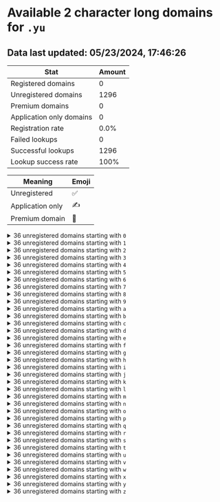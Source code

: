 # Available 2 character long domains for `.yu`

## Data last updated: 05/23/2024, 17:46:26

|Stat|Amount|
|--|--|
|Registered domains|0|
|Unregistered domains|1296|
|Premium domains|0|
|Application only domains|0|
|Registration rate|0.0%|
|Failed lookups|0|
|Successful lookups|1296|
|Lookup success rate|100%|


|Meaning|Emoji|
|--|--|
|Unregistered|:white_check_mark:|
|Application only|:writing_hand:|
|Premium domain|:gem:|

<details>
<summary>36 unregistered domains starting with <bold><code>0</code></bold></summary>

|Type|Domain|
|--|--|
|:white_check_mark:|`00.yu`|
|:white_check_mark:|`01.yu`|
|:white_check_mark:|`02.yu`|
|:white_check_mark:|`03.yu`|
|:white_check_mark:|`04.yu`|
|:white_check_mark:|`05.yu`|
|:white_check_mark:|`06.yu`|
|:white_check_mark:|`07.yu`|
|:white_check_mark:|`08.yu`|
|:white_check_mark:|`09.yu`|
|:white_check_mark:|`0a.yu`|
|:white_check_mark:|`0b.yu`|
|:white_check_mark:|`0c.yu`|
|:white_check_mark:|`0d.yu`|
|:white_check_mark:|`0e.yu`|
|:white_check_mark:|`0f.yu`|
|:white_check_mark:|`0g.yu`|
|:white_check_mark:|`0h.yu`|
|:white_check_mark:|`0i.yu`|
|:white_check_mark:|`0j.yu`|
|:white_check_mark:|`0k.yu`|
|:white_check_mark:|`0l.yu`|
|:white_check_mark:|`0m.yu`|
|:white_check_mark:|`0n.yu`|
|:white_check_mark:|`0o.yu`|
|:white_check_mark:|`0p.yu`|
|:white_check_mark:|`0q.yu`|
|:white_check_mark:|`0r.yu`|
|:white_check_mark:|`0s.yu`|
|:white_check_mark:|`0t.yu`|
|:white_check_mark:|`0u.yu`|
|:white_check_mark:|`0v.yu`|
|:white_check_mark:|`0w.yu`|
|:white_check_mark:|`0x.yu`|
|:white_check_mark:|`0y.yu`|
|:white_check_mark:|`0z.yu`|
</details>
<details>
<summary>36 unregistered domains starting with <bold><code>1</code></bold></summary>

|Type|Domain|
|--|--|
|:white_check_mark:|`10.yu`|
|:white_check_mark:|`11.yu`|
|:white_check_mark:|`12.yu`|
|:white_check_mark:|`13.yu`|
|:white_check_mark:|`14.yu`|
|:white_check_mark:|`15.yu`|
|:white_check_mark:|`16.yu`|
|:white_check_mark:|`17.yu`|
|:white_check_mark:|`18.yu`|
|:white_check_mark:|`19.yu`|
|:white_check_mark:|`1a.yu`|
|:white_check_mark:|`1b.yu`|
|:white_check_mark:|`1c.yu`|
|:white_check_mark:|`1d.yu`|
|:white_check_mark:|`1e.yu`|
|:white_check_mark:|`1f.yu`|
|:white_check_mark:|`1g.yu`|
|:white_check_mark:|`1h.yu`|
|:white_check_mark:|`1i.yu`|
|:white_check_mark:|`1j.yu`|
|:white_check_mark:|`1k.yu`|
|:white_check_mark:|`1l.yu`|
|:white_check_mark:|`1m.yu`|
|:white_check_mark:|`1n.yu`|
|:white_check_mark:|`1o.yu`|
|:white_check_mark:|`1p.yu`|
|:white_check_mark:|`1q.yu`|
|:white_check_mark:|`1r.yu`|
|:white_check_mark:|`1s.yu`|
|:white_check_mark:|`1t.yu`|
|:white_check_mark:|`1u.yu`|
|:white_check_mark:|`1v.yu`|
|:white_check_mark:|`1w.yu`|
|:white_check_mark:|`1x.yu`|
|:white_check_mark:|`1y.yu`|
|:white_check_mark:|`1z.yu`|
</details>
<details>
<summary>36 unregistered domains starting with <bold><code>2</code></bold></summary>

|Type|Domain|
|--|--|
|:white_check_mark:|`20.yu`|
|:white_check_mark:|`21.yu`|
|:white_check_mark:|`22.yu`|
|:white_check_mark:|`23.yu`|
|:white_check_mark:|`24.yu`|
|:white_check_mark:|`25.yu`|
|:white_check_mark:|`26.yu`|
|:white_check_mark:|`27.yu`|
|:white_check_mark:|`28.yu`|
|:white_check_mark:|`29.yu`|
|:white_check_mark:|`2a.yu`|
|:white_check_mark:|`2b.yu`|
|:white_check_mark:|`2c.yu`|
|:white_check_mark:|`2d.yu`|
|:white_check_mark:|`2e.yu`|
|:white_check_mark:|`2f.yu`|
|:white_check_mark:|`2g.yu`|
|:white_check_mark:|`2h.yu`|
|:white_check_mark:|`2i.yu`|
|:white_check_mark:|`2j.yu`|
|:white_check_mark:|`2k.yu`|
|:white_check_mark:|`2l.yu`|
|:white_check_mark:|`2m.yu`|
|:white_check_mark:|`2n.yu`|
|:white_check_mark:|`2o.yu`|
|:white_check_mark:|`2p.yu`|
|:white_check_mark:|`2q.yu`|
|:white_check_mark:|`2r.yu`|
|:white_check_mark:|`2s.yu`|
|:white_check_mark:|`2t.yu`|
|:white_check_mark:|`2u.yu`|
|:white_check_mark:|`2v.yu`|
|:white_check_mark:|`2w.yu`|
|:white_check_mark:|`2x.yu`|
|:white_check_mark:|`2y.yu`|
|:white_check_mark:|`2z.yu`|
</details>
<details>
<summary>36 unregistered domains starting with <bold><code>3</code></bold></summary>

|Type|Domain|
|--|--|
|:white_check_mark:|`30.yu`|
|:white_check_mark:|`31.yu`|
|:white_check_mark:|`32.yu`|
|:white_check_mark:|`33.yu`|
|:white_check_mark:|`34.yu`|
|:white_check_mark:|`35.yu`|
|:white_check_mark:|`36.yu`|
|:white_check_mark:|`37.yu`|
|:white_check_mark:|`38.yu`|
|:white_check_mark:|`39.yu`|
|:white_check_mark:|`3a.yu`|
|:white_check_mark:|`3b.yu`|
|:white_check_mark:|`3c.yu`|
|:white_check_mark:|`3d.yu`|
|:white_check_mark:|`3e.yu`|
|:white_check_mark:|`3f.yu`|
|:white_check_mark:|`3g.yu`|
|:white_check_mark:|`3h.yu`|
|:white_check_mark:|`3i.yu`|
|:white_check_mark:|`3j.yu`|
|:white_check_mark:|`3k.yu`|
|:white_check_mark:|`3l.yu`|
|:white_check_mark:|`3m.yu`|
|:white_check_mark:|`3n.yu`|
|:white_check_mark:|`3o.yu`|
|:white_check_mark:|`3p.yu`|
|:white_check_mark:|`3q.yu`|
|:white_check_mark:|`3r.yu`|
|:white_check_mark:|`3s.yu`|
|:white_check_mark:|`3t.yu`|
|:white_check_mark:|`3u.yu`|
|:white_check_mark:|`3v.yu`|
|:white_check_mark:|`3w.yu`|
|:white_check_mark:|`3x.yu`|
|:white_check_mark:|`3y.yu`|
|:white_check_mark:|`3z.yu`|
</details>
<details>
<summary>36 unregistered domains starting with <bold><code>4</code></bold></summary>

|Type|Domain|
|--|--|
|:white_check_mark:|`40.yu`|
|:white_check_mark:|`41.yu`|
|:white_check_mark:|`42.yu`|
|:white_check_mark:|`43.yu`|
|:white_check_mark:|`44.yu`|
|:white_check_mark:|`45.yu`|
|:white_check_mark:|`46.yu`|
|:white_check_mark:|`47.yu`|
|:white_check_mark:|`48.yu`|
|:white_check_mark:|`49.yu`|
|:white_check_mark:|`4a.yu`|
|:white_check_mark:|`4b.yu`|
|:white_check_mark:|`4c.yu`|
|:white_check_mark:|`4d.yu`|
|:white_check_mark:|`4e.yu`|
|:white_check_mark:|`4f.yu`|
|:white_check_mark:|`4g.yu`|
|:white_check_mark:|`4h.yu`|
|:white_check_mark:|`4i.yu`|
|:white_check_mark:|`4j.yu`|
|:white_check_mark:|`4k.yu`|
|:white_check_mark:|`4l.yu`|
|:white_check_mark:|`4m.yu`|
|:white_check_mark:|`4n.yu`|
|:white_check_mark:|`4o.yu`|
|:white_check_mark:|`4p.yu`|
|:white_check_mark:|`4q.yu`|
|:white_check_mark:|`4r.yu`|
|:white_check_mark:|`4s.yu`|
|:white_check_mark:|`4t.yu`|
|:white_check_mark:|`4u.yu`|
|:white_check_mark:|`4v.yu`|
|:white_check_mark:|`4w.yu`|
|:white_check_mark:|`4x.yu`|
|:white_check_mark:|`4y.yu`|
|:white_check_mark:|`4z.yu`|
</details>
<details>
<summary>36 unregistered domains starting with <bold><code>5</code></bold></summary>

|Type|Domain|
|--|--|
|:white_check_mark:|`50.yu`|
|:white_check_mark:|`51.yu`|
|:white_check_mark:|`52.yu`|
|:white_check_mark:|`53.yu`|
|:white_check_mark:|`54.yu`|
|:white_check_mark:|`55.yu`|
|:white_check_mark:|`56.yu`|
|:white_check_mark:|`57.yu`|
|:white_check_mark:|`58.yu`|
|:white_check_mark:|`59.yu`|
|:white_check_mark:|`5a.yu`|
|:white_check_mark:|`5b.yu`|
|:white_check_mark:|`5c.yu`|
|:white_check_mark:|`5d.yu`|
|:white_check_mark:|`5e.yu`|
|:white_check_mark:|`5f.yu`|
|:white_check_mark:|`5g.yu`|
|:white_check_mark:|`5h.yu`|
|:white_check_mark:|`5i.yu`|
|:white_check_mark:|`5j.yu`|
|:white_check_mark:|`5k.yu`|
|:white_check_mark:|`5l.yu`|
|:white_check_mark:|`5m.yu`|
|:white_check_mark:|`5n.yu`|
|:white_check_mark:|`5o.yu`|
|:white_check_mark:|`5p.yu`|
|:white_check_mark:|`5q.yu`|
|:white_check_mark:|`5r.yu`|
|:white_check_mark:|`5s.yu`|
|:white_check_mark:|`5t.yu`|
|:white_check_mark:|`5u.yu`|
|:white_check_mark:|`5v.yu`|
|:white_check_mark:|`5w.yu`|
|:white_check_mark:|`5x.yu`|
|:white_check_mark:|`5y.yu`|
|:white_check_mark:|`5z.yu`|
</details>
<details>
<summary>36 unregistered domains starting with <bold><code>6</code></bold></summary>

|Type|Domain|
|--|--|
|:white_check_mark:|`60.yu`|
|:white_check_mark:|`61.yu`|
|:white_check_mark:|`62.yu`|
|:white_check_mark:|`63.yu`|
|:white_check_mark:|`64.yu`|
|:white_check_mark:|`65.yu`|
|:white_check_mark:|`66.yu`|
|:white_check_mark:|`67.yu`|
|:white_check_mark:|`68.yu`|
|:white_check_mark:|`69.yu`|
|:white_check_mark:|`6a.yu`|
|:white_check_mark:|`6b.yu`|
|:white_check_mark:|`6c.yu`|
|:white_check_mark:|`6d.yu`|
|:white_check_mark:|`6e.yu`|
|:white_check_mark:|`6f.yu`|
|:white_check_mark:|`6g.yu`|
|:white_check_mark:|`6h.yu`|
|:white_check_mark:|`6i.yu`|
|:white_check_mark:|`6j.yu`|
|:white_check_mark:|`6k.yu`|
|:white_check_mark:|`6l.yu`|
|:white_check_mark:|`6m.yu`|
|:white_check_mark:|`6n.yu`|
|:white_check_mark:|`6o.yu`|
|:white_check_mark:|`6p.yu`|
|:white_check_mark:|`6q.yu`|
|:white_check_mark:|`6r.yu`|
|:white_check_mark:|`6s.yu`|
|:white_check_mark:|`6t.yu`|
|:white_check_mark:|`6u.yu`|
|:white_check_mark:|`6v.yu`|
|:white_check_mark:|`6w.yu`|
|:white_check_mark:|`6x.yu`|
|:white_check_mark:|`6y.yu`|
|:white_check_mark:|`6z.yu`|
</details>
<details>
<summary>36 unregistered domains starting with <bold><code>7</code></bold></summary>

|Type|Domain|
|--|--|
|:white_check_mark:|`70.yu`|
|:white_check_mark:|`71.yu`|
|:white_check_mark:|`72.yu`|
|:white_check_mark:|`73.yu`|
|:white_check_mark:|`74.yu`|
|:white_check_mark:|`75.yu`|
|:white_check_mark:|`76.yu`|
|:white_check_mark:|`77.yu`|
|:white_check_mark:|`78.yu`|
|:white_check_mark:|`79.yu`|
|:white_check_mark:|`7a.yu`|
|:white_check_mark:|`7b.yu`|
|:white_check_mark:|`7c.yu`|
|:white_check_mark:|`7d.yu`|
|:white_check_mark:|`7e.yu`|
|:white_check_mark:|`7f.yu`|
|:white_check_mark:|`7g.yu`|
|:white_check_mark:|`7h.yu`|
|:white_check_mark:|`7i.yu`|
|:white_check_mark:|`7j.yu`|
|:white_check_mark:|`7k.yu`|
|:white_check_mark:|`7l.yu`|
|:white_check_mark:|`7m.yu`|
|:white_check_mark:|`7n.yu`|
|:white_check_mark:|`7o.yu`|
|:white_check_mark:|`7p.yu`|
|:white_check_mark:|`7q.yu`|
|:white_check_mark:|`7r.yu`|
|:white_check_mark:|`7s.yu`|
|:white_check_mark:|`7t.yu`|
|:white_check_mark:|`7u.yu`|
|:white_check_mark:|`7v.yu`|
|:white_check_mark:|`7w.yu`|
|:white_check_mark:|`7x.yu`|
|:white_check_mark:|`7y.yu`|
|:white_check_mark:|`7z.yu`|
</details>
<details>
<summary>36 unregistered domains starting with <bold><code>8</code></bold></summary>

|Type|Domain|
|--|--|
|:white_check_mark:|`80.yu`|
|:white_check_mark:|`81.yu`|
|:white_check_mark:|`82.yu`|
|:white_check_mark:|`83.yu`|
|:white_check_mark:|`84.yu`|
|:white_check_mark:|`85.yu`|
|:white_check_mark:|`86.yu`|
|:white_check_mark:|`87.yu`|
|:white_check_mark:|`88.yu`|
|:white_check_mark:|`89.yu`|
|:white_check_mark:|`8a.yu`|
|:white_check_mark:|`8b.yu`|
|:white_check_mark:|`8c.yu`|
|:white_check_mark:|`8d.yu`|
|:white_check_mark:|`8e.yu`|
|:white_check_mark:|`8f.yu`|
|:white_check_mark:|`8g.yu`|
|:white_check_mark:|`8h.yu`|
|:white_check_mark:|`8i.yu`|
|:white_check_mark:|`8j.yu`|
|:white_check_mark:|`8k.yu`|
|:white_check_mark:|`8l.yu`|
|:white_check_mark:|`8m.yu`|
|:white_check_mark:|`8n.yu`|
|:white_check_mark:|`8o.yu`|
|:white_check_mark:|`8p.yu`|
|:white_check_mark:|`8q.yu`|
|:white_check_mark:|`8r.yu`|
|:white_check_mark:|`8s.yu`|
|:white_check_mark:|`8t.yu`|
|:white_check_mark:|`8u.yu`|
|:white_check_mark:|`8v.yu`|
|:white_check_mark:|`8w.yu`|
|:white_check_mark:|`8x.yu`|
|:white_check_mark:|`8y.yu`|
|:white_check_mark:|`8z.yu`|
</details>
<details>
<summary>36 unregistered domains starting with <bold><code>9</code></bold></summary>

|Type|Domain|
|--|--|
|:white_check_mark:|`90.yu`|
|:white_check_mark:|`91.yu`|
|:white_check_mark:|`92.yu`|
|:white_check_mark:|`93.yu`|
|:white_check_mark:|`94.yu`|
|:white_check_mark:|`95.yu`|
|:white_check_mark:|`96.yu`|
|:white_check_mark:|`97.yu`|
|:white_check_mark:|`98.yu`|
|:white_check_mark:|`99.yu`|
|:white_check_mark:|`9a.yu`|
|:white_check_mark:|`9b.yu`|
|:white_check_mark:|`9c.yu`|
|:white_check_mark:|`9d.yu`|
|:white_check_mark:|`9e.yu`|
|:white_check_mark:|`9f.yu`|
|:white_check_mark:|`9g.yu`|
|:white_check_mark:|`9h.yu`|
|:white_check_mark:|`9i.yu`|
|:white_check_mark:|`9j.yu`|
|:white_check_mark:|`9k.yu`|
|:white_check_mark:|`9l.yu`|
|:white_check_mark:|`9m.yu`|
|:white_check_mark:|`9n.yu`|
|:white_check_mark:|`9o.yu`|
|:white_check_mark:|`9p.yu`|
|:white_check_mark:|`9q.yu`|
|:white_check_mark:|`9r.yu`|
|:white_check_mark:|`9s.yu`|
|:white_check_mark:|`9t.yu`|
|:white_check_mark:|`9u.yu`|
|:white_check_mark:|`9v.yu`|
|:white_check_mark:|`9w.yu`|
|:white_check_mark:|`9x.yu`|
|:white_check_mark:|`9y.yu`|
|:white_check_mark:|`9z.yu`|
</details>
<details>
<summary>36 unregistered domains starting with <bold><code>a</code></bold></summary>

|Type|Domain|
|--|--|
|:white_check_mark:|`a0.yu`|
|:white_check_mark:|`a1.yu`|
|:white_check_mark:|`a2.yu`|
|:white_check_mark:|`a3.yu`|
|:white_check_mark:|`a4.yu`|
|:white_check_mark:|`a5.yu`|
|:white_check_mark:|`a6.yu`|
|:white_check_mark:|`a7.yu`|
|:white_check_mark:|`a8.yu`|
|:white_check_mark:|`a9.yu`|
|:white_check_mark:|`aa.yu`|
|:white_check_mark:|`ab.yu`|
|:white_check_mark:|`ac.yu`|
|:white_check_mark:|`ad.yu`|
|:white_check_mark:|`ae.yu`|
|:white_check_mark:|`af.yu`|
|:white_check_mark:|`ag.yu`|
|:white_check_mark:|`ah.yu`|
|:white_check_mark:|`ai.yu`|
|:white_check_mark:|`aj.yu`|
|:white_check_mark:|`ak.yu`|
|:white_check_mark:|`al.yu`|
|:white_check_mark:|`am.yu`|
|:white_check_mark:|`an.yu`|
|:white_check_mark:|`ao.yu`|
|:white_check_mark:|`ap.yu`|
|:white_check_mark:|`aq.yu`|
|:white_check_mark:|`ar.yu`|
|:white_check_mark:|`as.yu`|
|:white_check_mark:|`at.yu`|
|:white_check_mark:|`au.yu`|
|:white_check_mark:|`av.yu`|
|:white_check_mark:|`aw.yu`|
|:white_check_mark:|`ax.yu`|
|:white_check_mark:|`ay.yu`|
|:white_check_mark:|`az.yu`|
</details>
<details>
<summary>36 unregistered domains starting with <bold><code>b</code></bold></summary>

|Type|Domain|
|--|--|
|:white_check_mark:|`b0.yu`|
|:white_check_mark:|`b1.yu`|
|:white_check_mark:|`b2.yu`|
|:white_check_mark:|`b3.yu`|
|:white_check_mark:|`b4.yu`|
|:white_check_mark:|`b5.yu`|
|:white_check_mark:|`b6.yu`|
|:white_check_mark:|`b7.yu`|
|:white_check_mark:|`b8.yu`|
|:white_check_mark:|`b9.yu`|
|:white_check_mark:|`ba.yu`|
|:white_check_mark:|`bb.yu`|
|:white_check_mark:|`bc.yu`|
|:white_check_mark:|`bd.yu`|
|:white_check_mark:|`be.yu`|
|:white_check_mark:|`bf.yu`|
|:white_check_mark:|`bg.yu`|
|:white_check_mark:|`bh.yu`|
|:white_check_mark:|`bi.yu`|
|:white_check_mark:|`bj.yu`|
|:white_check_mark:|`bk.yu`|
|:white_check_mark:|`bl.yu`|
|:white_check_mark:|`bm.yu`|
|:white_check_mark:|`bn.yu`|
|:white_check_mark:|`bo.yu`|
|:white_check_mark:|`bp.yu`|
|:white_check_mark:|`bq.yu`|
|:white_check_mark:|`br.yu`|
|:white_check_mark:|`bs.yu`|
|:white_check_mark:|`bt.yu`|
|:white_check_mark:|`bu.yu`|
|:white_check_mark:|`bv.yu`|
|:white_check_mark:|`bw.yu`|
|:white_check_mark:|`bx.yu`|
|:white_check_mark:|`by.yu`|
|:white_check_mark:|`bz.yu`|
</details>
<details>
<summary>36 unregistered domains starting with <bold><code>c</code></bold></summary>

|Type|Domain|
|--|--|
|:white_check_mark:|`c0.yu`|
|:white_check_mark:|`c1.yu`|
|:white_check_mark:|`c2.yu`|
|:white_check_mark:|`c3.yu`|
|:white_check_mark:|`c4.yu`|
|:white_check_mark:|`c5.yu`|
|:white_check_mark:|`c6.yu`|
|:white_check_mark:|`c7.yu`|
|:white_check_mark:|`c8.yu`|
|:white_check_mark:|`c9.yu`|
|:white_check_mark:|`ca.yu`|
|:white_check_mark:|`cb.yu`|
|:white_check_mark:|`cc.yu`|
|:white_check_mark:|`cd.yu`|
|:white_check_mark:|`ce.yu`|
|:white_check_mark:|`cf.yu`|
|:white_check_mark:|`cg.yu`|
|:white_check_mark:|`ch.yu`|
|:white_check_mark:|`ci.yu`|
|:white_check_mark:|`cj.yu`|
|:white_check_mark:|`ck.yu`|
|:white_check_mark:|`cl.yu`|
|:white_check_mark:|`cm.yu`|
|:white_check_mark:|`cn.yu`|
|:white_check_mark:|`co.yu`|
|:white_check_mark:|`cp.yu`|
|:white_check_mark:|`cq.yu`|
|:white_check_mark:|`cr.yu`|
|:white_check_mark:|`cs.yu`|
|:white_check_mark:|`ct.yu`|
|:white_check_mark:|`cu.yu`|
|:white_check_mark:|`cv.yu`|
|:white_check_mark:|`cw.yu`|
|:white_check_mark:|`cx.yu`|
|:white_check_mark:|`cy.yu`|
|:white_check_mark:|`cz.yu`|
</details>
<details>
<summary>36 unregistered domains starting with <bold><code>d</code></bold></summary>

|Type|Domain|
|--|--|
|:white_check_mark:|`d0.yu`|
|:white_check_mark:|`d1.yu`|
|:white_check_mark:|`d2.yu`|
|:white_check_mark:|`d3.yu`|
|:white_check_mark:|`d4.yu`|
|:white_check_mark:|`d5.yu`|
|:white_check_mark:|`d6.yu`|
|:white_check_mark:|`d7.yu`|
|:white_check_mark:|`d8.yu`|
|:white_check_mark:|`d9.yu`|
|:white_check_mark:|`da.yu`|
|:white_check_mark:|`db.yu`|
|:white_check_mark:|`dc.yu`|
|:white_check_mark:|`dd.yu`|
|:white_check_mark:|`de.yu`|
|:white_check_mark:|`df.yu`|
|:white_check_mark:|`dg.yu`|
|:white_check_mark:|`dh.yu`|
|:white_check_mark:|`di.yu`|
|:white_check_mark:|`dj.yu`|
|:white_check_mark:|`dk.yu`|
|:white_check_mark:|`dl.yu`|
|:white_check_mark:|`dm.yu`|
|:white_check_mark:|`dn.yu`|
|:white_check_mark:|`do.yu`|
|:white_check_mark:|`dp.yu`|
|:white_check_mark:|`dq.yu`|
|:white_check_mark:|`dr.yu`|
|:white_check_mark:|`ds.yu`|
|:white_check_mark:|`dt.yu`|
|:white_check_mark:|`du.yu`|
|:white_check_mark:|`dv.yu`|
|:white_check_mark:|`dw.yu`|
|:white_check_mark:|`dx.yu`|
|:white_check_mark:|`dy.yu`|
|:white_check_mark:|`dz.yu`|
</details>
<details>
<summary>36 unregistered domains starting with <bold><code>e</code></bold></summary>

|Type|Domain|
|--|--|
|:white_check_mark:|`e0.yu`|
|:white_check_mark:|`e1.yu`|
|:white_check_mark:|`e2.yu`|
|:white_check_mark:|`e3.yu`|
|:white_check_mark:|`e4.yu`|
|:white_check_mark:|`e5.yu`|
|:white_check_mark:|`e6.yu`|
|:white_check_mark:|`e7.yu`|
|:white_check_mark:|`e8.yu`|
|:white_check_mark:|`e9.yu`|
|:white_check_mark:|`ea.yu`|
|:white_check_mark:|`eb.yu`|
|:white_check_mark:|`ec.yu`|
|:white_check_mark:|`ed.yu`|
|:white_check_mark:|`ee.yu`|
|:white_check_mark:|`ef.yu`|
|:white_check_mark:|`eg.yu`|
|:white_check_mark:|`eh.yu`|
|:white_check_mark:|`ei.yu`|
|:white_check_mark:|`ej.yu`|
|:white_check_mark:|`ek.yu`|
|:white_check_mark:|`el.yu`|
|:white_check_mark:|`em.yu`|
|:white_check_mark:|`en.yu`|
|:white_check_mark:|`eo.yu`|
|:white_check_mark:|`ep.yu`|
|:white_check_mark:|`eq.yu`|
|:white_check_mark:|`er.yu`|
|:white_check_mark:|`es.yu`|
|:white_check_mark:|`et.yu`|
|:white_check_mark:|`eu.yu`|
|:white_check_mark:|`ev.yu`|
|:white_check_mark:|`ew.yu`|
|:white_check_mark:|`ex.yu`|
|:white_check_mark:|`ey.yu`|
|:white_check_mark:|`ez.yu`|
</details>
<details>
<summary>36 unregistered domains starting with <bold><code>f</code></bold></summary>

|Type|Domain|
|--|--|
|:white_check_mark:|`f0.yu`|
|:white_check_mark:|`f1.yu`|
|:white_check_mark:|`f2.yu`|
|:white_check_mark:|`f3.yu`|
|:white_check_mark:|`f4.yu`|
|:white_check_mark:|`f5.yu`|
|:white_check_mark:|`f6.yu`|
|:white_check_mark:|`f7.yu`|
|:white_check_mark:|`f8.yu`|
|:white_check_mark:|`f9.yu`|
|:white_check_mark:|`fa.yu`|
|:white_check_mark:|`fb.yu`|
|:white_check_mark:|`fc.yu`|
|:white_check_mark:|`fd.yu`|
|:white_check_mark:|`fe.yu`|
|:white_check_mark:|`ff.yu`|
|:white_check_mark:|`fg.yu`|
|:white_check_mark:|`fh.yu`|
|:white_check_mark:|`fi.yu`|
|:white_check_mark:|`fj.yu`|
|:white_check_mark:|`fk.yu`|
|:white_check_mark:|`fl.yu`|
|:white_check_mark:|`fm.yu`|
|:white_check_mark:|`fn.yu`|
|:white_check_mark:|`fo.yu`|
|:white_check_mark:|`fp.yu`|
|:white_check_mark:|`fq.yu`|
|:white_check_mark:|`fr.yu`|
|:white_check_mark:|`fs.yu`|
|:white_check_mark:|`ft.yu`|
|:white_check_mark:|`fu.yu`|
|:white_check_mark:|`fv.yu`|
|:white_check_mark:|`fw.yu`|
|:white_check_mark:|`fx.yu`|
|:white_check_mark:|`fy.yu`|
|:white_check_mark:|`fz.yu`|
</details>
<details>
<summary>36 unregistered domains starting with <bold><code>g</code></bold></summary>

|Type|Domain|
|--|--|
|:white_check_mark:|`g0.yu`|
|:white_check_mark:|`g1.yu`|
|:white_check_mark:|`g2.yu`|
|:white_check_mark:|`g3.yu`|
|:white_check_mark:|`g4.yu`|
|:white_check_mark:|`g5.yu`|
|:white_check_mark:|`g6.yu`|
|:white_check_mark:|`g7.yu`|
|:white_check_mark:|`g8.yu`|
|:white_check_mark:|`g9.yu`|
|:white_check_mark:|`ga.yu`|
|:white_check_mark:|`gb.yu`|
|:white_check_mark:|`gc.yu`|
|:white_check_mark:|`gd.yu`|
|:white_check_mark:|`ge.yu`|
|:white_check_mark:|`gf.yu`|
|:white_check_mark:|`gg.yu`|
|:white_check_mark:|`gh.yu`|
|:white_check_mark:|`gi.yu`|
|:white_check_mark:|`gj.yu`|
|:white_check_mark:|`gk.yu`|
|:white_check_mark:|`gl.yu`|
|:white_check_mark:|`gm.yu`|
|:white_check_mark:|`gn.yu`|
|:white_check_mark:|`go.yu`|
|:white_check_mark:|`gp.yu`|
|:white_check_mark:|`gq.yu`|
|:white_check_mark:|`gr.yu`|
|:white_check_mark:|`gs.yu`|
|:white_check_mark:|`gt.yu`|
|:white_check_mark:|`gu.yu`|
|:white_check_mark:|`gv.yu`|
|:white_check_mark:|`gw.yu`|
|:white_check_mark:|`gx.yu`|
|:white_check_mark:|`gy.yu`|
|:white_check_mark:|`gz.yu`|
</details>
<details>
<summary>36 unregistered domains starting with <bold><code>h</code></bold></summary>

|Type|Domain|
|--|--|
|:white_check_mark:|`h0.yu`|
|:white_check_mark:|`h1.yu`|
|:white_check_mark:|`h2.yu`|
|:white_check_mark:|`h3.yu`|
|:white_check_mark:|`h4.yu`|
|:white_check_mark:|`h5.yu`|
|:white_check_mark:|`h6.yu`|
|:white_check_mark:|`h7.yu`|
|:white_check_mark:|`h8.yu`|
|:white_check_mark:|`h9.yu`|
|:white_check_mark:|`ha.yu`|
|:white_check_mark:|`hb.yu`|
|:white_check_mark:|`hc.yu`|
|:white_check_mark:|`hd.yu`|
|:white_check_mark:|`he.yu`|
|:white_check_mark:|`hf.yu`|
|:white_check_mark:|`hg.yu`|
|:white_check_mark:|`hh.yu`|
|:white_check_mark:|`hi.yu`|
|:white_check_mark:|`hj.yu`|
|:white_check_mark:|`hk.yu`|
|:white_check_mark:|`hl.yu`|
|:white_check_mark:|`hm.yu`|
|:white_check_mark:|`hn.yu`|
|:white_check_mark:|`ho.yu`|
|:white_check_mark:|`hp.yu`|
|:white_check_mark:|`hq.yu`|
|:white_check_mark:|`hr.yu`|
|:white_check_mark:|`hs.yu`|
|:white_check_mark:|`ht.yu`|
|:white_check_mark:|`hu.yu`|
|:white_check_mark:|`hv.yu`|
|:white_check_mark:|`hw.yu`|
|:white_check_mark:|`hx.yu`|
|:white_check_mark:|`hy.yu`|
|:white_check_mark:|`hz.yu`|
</details>
<details>
<summary>36 unregistered domains starting with <bold><code>i</code></bold></summary>

|Type|Domain|
|--|--|
|:white_check_mark:|`i0.yu`|
|:white_check_mark:|`i1.yu`|
|:white_check_mark:|`i2.yu`|
|:white_check_mark:|`i3.yu`|
|:white_check_mark:|`i4.yu`|
|:white_check_mark:|`i5.yu`|
|:white_check_mark:|`i6.yu`|
|:white_check_mark:|`i7.yu`|
|:white_check_mark:|`i8.yu`|
|:white_check_mark:|`i9.yu`|
|:white_check_mark:|`ia.yu`|
|:white_check_mark:|`ib.yu`|
|:white_check_mark:|`ic.yu`|
|:white_check_mark:|`id.yu`|
|:white_check_mark:|`ie.yu`|
|:white_check_mark:|`if.yu`|
|:white_check_mark:|`ig.yu`|
|:white_check_mark:|`ih.yu`|
|:white_check_mark:|`ii.yu`|
|:white_check_mark:|`ij.yu`|
|:white_check_mark:|`ik.yu`|
|:white_check_mark:|`il.yu`|
|:white_check_mark:|`im.yu`|
|:white_check_mark:|`in.yu`|
|:white_check_mark:|`io.yu`|
|:white_check_mark:|`ip.yu`|
|:white_check_mark:|`iq.yu`|
|:white_check_mark:|`ir.yu`|
|:white_check_mark:|`is.yu`|
|:white_check_mark:|`it.yu`|
|:white_check_mark:|`iu.yu`|
|:white_check_mark:|`iv.yu`|
|:white_check_mark:|`iw.yu`|
|:white_check_mark:|`ix.yu`|
|:white_check_mark:|`iy.yu`|
|:white_check_mark:|`iz.yu`|
</details>
<details>
<summary>36 unregistered domains starting with <bold><code>j</code></bold></summary>

|Type|Domain|
|--|--|
|:white_check_mark:|`j0.yu`|
|:white_check_mark:|`j1.yu`|
|:white_check_mark:|`j2.yu`|
|:white_check_mark:|`j3.yu`|
|:white_check_mark:|`j4.yu`|
|:white_check_mark:|`j5.yu`|
|:white_check_mark:|`j6.yu`|
|:white_check_mark:|`j7.yu`|
|:white_check_mark:|`j8.yu`|
|:white_check_mark:|`j9.yu`|
|:white_check_mark:|`ja.yu`|
|:white_check_mark:|`jb.yu`|
|:white_check_mark:|`jc.yu`|
|:white_check_mark:|`jd.yu`|
|:white_check_mark:|`je.yu`|
|:white_check_mark:|`jf.yu`|
|:white_check_mark:|`jg.yu`|
|:white_check_mark:|`jh.yu`|
|:white_check_mark:|`ji.yu`|
|:white_check_mark:|`jj.yu`|
|:white_check_mark:|`jk.yu`|
|:white_check_mark:|`jl.yu`|
|:white_check_mark:|`jm.yu`|
|:white_check_mark:|`jn.yu`|
|:white_check_mark:|`jo.yu`|
|:white_check_mark:|`jp.yu`|
|:white_check_mark:|`jq.yu`|
|:white_check_mark:|`jr.yu`|
|:white_check_mark:|`js.yu`|
|:white_check_mark:|`jt.yu`|
|:white_check_mark:|`ju.yu`|
|:white_check_mark:|`jv.yu`|
|:white_check_mark:|`jw.yu`|
|:white_check_mark:|`jx.yu`|
|:white_check_mark:|`jy.yu`|
|:white_check_mark:|`jz.yu`|
</details>
<details>
<summary>36 unregistered domains starting with <bold><code>k</code></bold></summary>

|Type|Domain|
|--|--|
|:white_check_mark:|`k0.yu`|
|:white_check_mark:|`k1.yu`|
|:white_check_mark:|`k2.yu`|
|:white_check_mark:|`k3.yu`|
|:white_check_mark:|`k4.yu`|
|:white_check_mark:|`k5.yu`|
|:white_check_mark:|`k6.yu`|
|:white_check_mark:|`k7.yu`|
|:white_check_mark:|`k8.yu`|
|:white_check_mark:|`k9.yu`|
|:white_check_mark:|`ka.yu`|
|:white_check_mark:|`kb.yu`|
|:white_check_mark:|`kc.yu`|
|:white_check_mark:|`kd.yu`|
|:white_check_mark:|`ke.yu`|
|:white_check_mark:|`kf.yu`|
|:white_check_mark:|`kg.yu`|
|:white_check_mark:|`kh.yu`|
|:white_check_mark:|`ki.yu`|
|:white_check_mark:|`kj.yu`|
|:white_check_mark:|`kk.yu`|
|:white_check_mark:|`kl.yu`|
|:white_check_mark:|`km.yu`|
|:white_check_mark:|`kn.yu`|
|:white_check_mark:|`ko.yu`|
|:white_check_mark:|`kp.yu`|
|:white_check_mark:|`kq.yu`|
|:white_check_mark:|`kr.yu`|
|:white_check_mark:|`ks.yu`|
|:white_check_mark:|`kt.yu`|
|:white_check_mark:|`ku.yu`|
|:white_check_mark:|`kv.yu`|
|:white_check_mark:|`kw.yu`|
|:white_check_mark:|`kx.yu`|
|:white_check_mark:|`ky.yu`|
|:white_check_mark:|`kz.yu`|
</details>
<details>
<summary>36 unregistered domains starting with <bold><code>l</code></bold></summary>

|Type|Domain|
|--|--|
|:white_check_mark:|`l0.yu`|
|:white_check_mark:|`l1.yu`|
|:white_check_mark:|`l2.yu`|
|:white_check_mark:|`l3.yu`|
|:white_check_mark:|`l4.yu`|
|:white_check_mark:|`l5.yu`|
|:white_check_mark:|`l6.yu`|
|:white_check_mark:|`l7.yu`|
|:white_check_mark:|`l8.yu`|
|:white_check_mark:|`l9.yu`|
|:white_check_mark:|`la.yu`|
|:white_check_mark:|`lb.yu`|
|:white_check_mark:|`lc.yu`|
|:white_check_mark:|`ld.yu`|
|:white_check_mark:|`le.yu`|
|:white_check_mark:|`lf.yu`|
|:white_check_mark:|`lg.yu`|
|:white_check_mark:|`lh.yu`|
|:white_check_mark:|`li.yu`|
|:white_check_mark:|`lj.yu`|
|:white_check_mark:|`lk.yu`|
|:white_check_mark:|`ll.yu`|
|:white_check_mark:|`lm.yu`|
|:white_check_mark:|`ln.yu`|
|:white_check_mark:|`lo.yu`|
|:white_check_mark:|`lp.yu`|
|:white_check_mark:|`lq.yu`|
|:white_check_mark:|`lr.yu`|
|:white_check_mark:|`ls.yu`|
|:white_check_mark:|`lt.yu`|
|:white_check_mark:|`lu.yu`|
|:white_check_mark:|`lv.yu`|
|:white_check_mark:|`lw.yu`|
|:white_check_mark:|`lx.yu`|
|:white_check_mark:|`ly.yu`|
|:white_check_mark:|`lz.yu`|
</details>
<details>
<summary>36 unregistered domains starting with <bold><code>m</code></bold></summary>

|Type|Domain|
|--|--|
|:white_check_mark:|`m0.yu`|
|:white_check_mark:|`m1.yu`|
|:white_check_mark:|`m2.yu`|
|:white_check_mark:|`m3.yu`|
|:white_check_mark:|`m4.yu`|
|:white_check_mark:|`m5.yu`|
|:white_check_mark:|`m6.yu`|
|:white_check_mark:|`m7.yu`|
|:white_check_mark:|`m8.yu`|
|:white_check_mark:|`m9.yu`|
|:white_check_mark:|`ma.yu`|
|:white_check_mark:|`mb.yu`|
|:white_check_mark:|`mc.yu`|
|:white_check_mark:|`md.yu`|
|:white_check_mark:|`me.yu`|
|:white_check_mark:|`mf.yu`|
|:white_check_mark:|`mg.yu`|
|:white_check_mark:|`mh.yu`|
|:white_check_mark:|`mi.yu`|
|:white_check_mark:|`mj.yu`|
|:white_check_mark:|`mk.yu`|
|:white_check_mark:|`ml.yu`|
|:white_check_mark:|`mm.yu`|
|:white_check_mark:|`mn.yu`|
|:white_check_mark:|`mo.yu`|
|:white_check_mark:|`mp.yu`|
|:white_check_mark:|`mq.yu`|
|:white_check_mark:|`mr.yu`|
|:white_check_mark:|`ms.yu`|
|:white_check_mark:|`mt.yu`|
|:white_check_mark:|`mu.yu`|
|:white_check_mark:|`mv.yu`|
|:white_check_mark:|`mw.yu`|
|:white_check_mark:|`mx.yu`|
|:white_check_mark:|`my.yu`|
|:white_check_mark:|`mz.yu`|
</details>
<details>
<summary>36 unregistered domains starting with <bold><code>n</code></bold></summary>

|Type|Domain|
|--|--|
|:white_check_mark:|`n0.yu`|
|:white_check_mark:|`n1.yu`|
|:white_check_mark:|`n2.yu`|
|:white_check_mark:|`n3.yu`|
|:white_check_mark:|`n4.yu`|
|:white_check_mark:|`n5.yu`|
|:white_check_mark:|`n6.yu`|
|:white_check_mark:|`n7.yu`|
|:white_check_mark:|`n8.yu`|
|:white_check_mark:|`n9.yu`|
|:white_check_mark:|`na.yu`|
|:white_check_mark:|`nb.yu`|
|:white_check_mark:|`nc.yu`|
|:white_check_mark:|`nd.yu`|
|:white_check_mark:|`ne.yu`|
|:white_check_mark:|`nf.yu`|
|:white_check_mark:|`ng.yu`|
|:white_check_mark:|`nh.yu`|
|:white_check_mark:|`ni.yu`|
|:white_check_mark:|`nj.yu`|
|:white_check_mark:|`nk.yu`|
|:white_check_mark:|`nl.yu`|
|:white_check_mark:|`nm.yu`|
|:white_check_mark:|`nn.yu`|
|:white_check_mark:|`no.yu`|
|:white_check_mark:|`np.yu`|
|:white_check_mark:|`nq.yu`|
|:white_check_mark:|`nr.yu`|
|:white_check_mark:|`ns.yu`|
|:white_check_mark:|`nt.yu`|
|:white_check_mark:|`nu.yu`|
|:white_check_mark:|`nv.yu`|
|:white_check_mark:|`nw.yu`|
|:white_check_mark:|`nx.yu`|
|:white_check_mark:|`ny.yu`|
|:white_check_mark:|`nz.yu`|
</details>
<details>
<summary>36 unregistered domains starting with <bold><code>o</code></bold></summary>

|Type|Domain|
|--|--|
|:white_check_mark:|`o0.yu`|
|:white_check_mark:|`o1.yu`|
|:white_check_mark:|`o2.yu`|
|:white_check_mark:|`o3.yu`|
|:white_check_mark:|`o4.yu`|
|:white_check_mark:|`o5.yu`|
|:white_check_mark:|`o6.yu`|
|:white_check_mark:|`o7.yu`|
|:white_check_mark:|`o8.yu`|
|:white_check_mark:|`o9.yu`|
|:white_check_mark:|`oa.yu`|
|:white_check_mark:|`ob.yu`|
|:white_check_mark:|`oc.yu`|
|:white_check_mark:|`od.yu`|
|:white_check_mark:|`oe.yu`|
|:white_check_mark:|`of.yu`|
|:white_check_mark:|`og.yu`|
|:white_check_mark:|`oh.yu`|
|:white_check_mark:|`oi.yu`|
|:white_check_mark:|`oj.yu`|
|:white_check_mark:|`ok.yu`|
|:white_check_mark:|`ol.yu`|
|:white_check_mark:|`om.yu`|
|:white_check_mark:|`on.yu`|
|:white_check_mark:|`oo.yu`|
|:white_check_mark:|`op.yu`|
|:white_check_mark:|`oq.yu`|
|:white_check_mark:|`or.yu`|
|:white_check_mark:|`os.yu`|
|:white_check_mark:|`ot.yu`|
|:white_check_mark:|`ou.yu`|
|:white_check_mark:|`ov.yu`|
|:white_check_mark:|`ow.yu`|
|:white_check_mark:|`ox.yu`|
|:white_check_mark:|`oy.yu`|
|:white_check_mark:|`oz.yu`|
</details>
<details>
<summary>36 unregistered domains starting with <bold><code>p</code></bold></summary>

|Type|Domain|
|--|--|
|:white_check_mark:|`p0.yu`|
|:white_check_mark:|`p1.yu`|
|:white_check_mark:|`p2.yu`|
|:white_check_mark:|`p3.yu`|
|:white_check_mark:|`p4.yu`|
|:white_check_mark:|`p5.yu`|
|:white_check_mark:|`p6.yu`|
|:white_check_mark:|`p7.yu`|
|:white_check_mark:|`p8.yu`|
|:white_check_mark:|`p9.yu`|
|:white_check_mark:|`pa.yu`|
|:white_check_mark:|`pb.yu`|
|:white_check_mark:|`pc.yu`|
|:white_check_mark:|`pd.yu`|
|:white_check_mark:|`pe.yu`|
|:white_check_mark:|`pf.yu`|
|:white_check_mark:|`pg.yu`|
|:white_check_mark:|`ph.yu`|
|:white_check_mark:|`pi.yu`|
|:white_check_mark:|`pj.yu`|
|:white_check_mark:|`pk.yu`|
|:white_check_mark:|`pl.yu`|
|:white_check_mark:|`pm.yu`|
|:white_check_mark:|`pn.yu`|
|:white_check_mark:|`po.yu`|
|:white_check_mark:|`pp.yu`|
|:white_check_mark:|`pq.yu`|
|:white_check_mark:|`pr.yu`|
|:white_check_mark:|`ps.yu`|
|:white_check_mark:|`pt.yu`|
|:white_check_mark:|`pu.yu`|
|:white_check_mark:|`pv.yu`|
|:white_check_mark:|`pw.yu`|
|:white_check_mark:|`px.yu`|
|:white_check_mark:|`py.yu`|
|:white_check_mark:|`pz.yu`|
</details>
<details>
<summary>36 unregistered domains starting with <bold><code>q</code></bold></summary>

|Type|Domain|
|--|--|
|:white_check_mark:|`q0.yu`|
|:white_check_mark:|`q1.yu`|
|:white_check_mark:|`q2.yu`|
|:white_check_mark:|`q3.yu`|
|:white_check_mark:|`q4.yu`|
|:white_check_mark:|`q5.yu`|
|:white_check_mark:|`q6.yu`|
|:white_check_mark:|`q7.yu`|
|:white_check_mark:|`q8.yu`|
|:white_check_mark:|`q9.yu`|
|:white_check_mark:|`qa.yu`|
|:white_check_mark:|`qb.yu`|
|:white_check_mark:|`qc.yu`|
|:white_check_mark:|`qd.yu`|
|:white_check_mark:|`qe.yu`|
|:white_check_mark:|`qf.yu`|
|:white_check_mark:|`qg.yu`|
|:white_check_mark:|`qh.yu`|
|:white_check_mark:|`qi.yu`|
|:white_check_mark:|`qj.yu`|
|:white_check_mark:|`qk.yu`|
|:white_check_mark:|`ql.yu`|
|:white_check_mark:|`qm.yu`|
|:white_check_mark:|`qn.yu`|
|:white_check_mark:|`qo.yu`|
|:white_check_mark:|`qp.yu`|
|:white_check_mark:|`qq.yu`|
|:white_check_mark:|`qr.yu`|
|:white_check_mark:|`qs.yu`|
|:white_check_mark:|`qt.yu`|
|:white_check_mark:|`qu.yu`|
|:white_check_mark:|`qv.yu`|
|:white_check_mark:|`qw.yu`|
|:white_check_mark:|`qx.yu`|
|:white_check_mark:|`qy.yu`|
|:white_check_mark:|`qz.yu`|
</details>
<details>
<summary>36 unregistered domains starting with <bold><code>r</code></bold></summary>

|Type|Domain|
|--|--|
|:white_check_mark:|`r0.yu`|
|:white_check_mark:|`r1.yu`|
|:white_check_mark:|`r2.yu`|
|:white_check_mark:|`r3.yu`|
|:white_check_mark:|`r4.yu`|
|:white_check_mark:|`r5.yu`|
|:white_check_mark:|`r6.yu`|
|:white_check_mark:|`r7.yu`|
|:white_check_mark:|`r8.yu`|
|:white_check_mark:|`r9.yu`|
|:white_check_mark:|`ra.yu`|
|:white_check_mark:|`rb.yu`|
|:white_check_mark:|`rc.yu`|
|:white_check_mark:|`rd.yu`|
|:white_check_mark:|`re.yu`|
|:white_check_mark:|`rf.yu`|
|:white_check_mark:|`rg.yu`|
|:white_check_mark:|`rh.yu`|
|:white_check_mark:|`ri.yu`|
|:white_check_mark:|`rj.yu`|
|:white_check_mark:|`rk.yu`|
|:white_check_mark:|`rl.yu`|
|:white_check_mark:|`rm.yu`|
|:white_check_mark:|`rn.yu`|
|:white_check_mark:|`ro.yu`|
|:white_check_mark:|`rp.yu`|
|:white_check_mark:|`rq.yu`|
|:white_check_mark:|`rr.yu`|
|:white_check_mark:|`rs.yu`|
|:white_check_mark:|`rt.yu`|
|:white_check_mark:|`ru.yu`|
|:white_check_mark:|`rv.yu`|
|:white_check_mark:|`rw.yu`|
|:white_check_mark:|`rx.yu`|
|:white_check_mark:|`ry.yu`|
|:white_check_mark:|`rz.yu`|
</details>
<details>
<summary>36 unregistered domains starting with <bold><code>s</code></bold></summary>

|Type|Domain|
|--|--|
|:white_check_mark:|`s0.yu`|
|:white_check_mark:|`s1.yu`|
|:white_check_mark:|`s2.yu`|
|:white_check_mark:|`s3.yu`|
|:white_check_mark:|`s4.yu`|
|:white_check_mark:|`s5.yu`|
|:white_check_mark:|`s6.yu`|
|:white_check_mark:|`s7.yu`|
|:white_check_mark:|`s8.yu`|
|:white_check_mark:|`s9.yu`|
|:white_check_mark:|`sa.yu`|
|:white_check_mark:|`sb.yu`|
|:white_check_mark:|`sc.yu`|
|:white_check_mark:|`sd.yu`|
|:white_check_mark:|`se.yu`|
|:white_check_mark:|`sf.yu`|
|:white_check_mark:|`sg.yu`|
|:white_check_mark:|`sh.yu`|
|:white_check_mark:|`si.yu`|
|:white_check_mark:|`sj.yu`|
|:white_check_mark:|`sk.yu`|
|:white_check_mark:|`sl.yu`|
|:white_check_mark:|`sm.yu`|
|:white_check_mark:|`sn.yu`|
|:white_check_mark:|`so.yu`|
|:white_check_mark:|`sp.yu`|
|:white_check_mark:|`sq.yu`|
|:white_check_mark:|`sr.yu`|
|:white_check_mark:|`ss.yu`|
|:white_check_mark:|`st.yu`|
|:white_check_mark:|`su.yu`|
|:white_check_mark:|`sv.yu`|
|:white_check_mark:|`sw.yu`|
|:white_check_mark:|`sx.yu`|
|:white_check_mark:|`sy.yu`|
|:white_check_mark:|`sz.yu`|
</details>
<details>
<summary>36 unregistered domains starting with <bold><code>t</code></bold></summary>

|Type|Domain|
|--|--|
|:white_check_mark:|`t0.yu`|
|:white_check_mark:|`t1.yu`|
|:white_check_mark:|`t2.yu`|
|:white_check_mark:|`t3.yu`|
|:white_check_mark:|`t4.yu`|
|:white_check_mark:|`t5.yu`|
|:white_check_mark:|`t6.yu`|
|:white_check_mark:|`t7.yu`|
|:white_check_mark:|`t8.yu`|
|:white_check_mark:|`t9.yu`|
|:white_check_mark:|`ta.yu`|
|:white_check_mark:|`tb.yu`|
|:white_check_mark:|`tc.yu`|
|:white_check_mark:|`td.yu`|
|:white_check_mark:|`te.yu`|
|:white_check_mark:|`tf.yu`|
|:white_check_mark:|`tg.yu`|
|:white_check_mark:|`th.yu`|
|:white_check_mark:|`ti.yu`|
|:white_check_mark:|`tj.yu`|
|:white_check_mark:|`tk.yu`|
|:white_check_mark:|`tl.yu`|
|:white_check_mark:|`tm.yu`|
|:white_check_mark:|`tn.yu`|
|:white_check_mark:|`to.yu`|
|:white_check_mark:|`tp.yu`|
|:white_check_mark:|`tq.yu`|
|:white_check_mark:|`tr.yu`|
|:white_check_mark:|`ts.yu`|
|:white_check_mark:|`tt.yu`|
|:white_check_mark:|`tu.yu`|
|:white_check_mark:|`tv.yu`|
|:white_check_mark:|`tw.yu`|
|:white_check_mark:|`tx.yu`|
|:white_check_mark:|`ty.yu`|
|:white_check_mark:|`tz.yu`|
</details>
<details>
<summary>36 unregistered domains starting with <bold><code>u</code></bold></summary>

|Type|Domain|
|--|--|
|:white_check_mark:|`u0.yu`|
|:white_check_mark:|`u1.yu`|
|:white_check_mark:|`u2.yu`|
|:white_check_mark:|`u3.yu`|
|:white_check_mark:|`u4.yu`|
|:white_check_mark:|`u5.yu`|
|:white_check_mark:|`u6.yu`|
|:white_check_mark:|`u7.yu`|
|:white_check_mark:|`u8.yu`|
|:white_check_mark:|`u9.yu`|
|:white_check_mark:|`ua.yu`|
|:white_check_mark:|`ub.yu`|
|:white_check_mark:|`uc.yu`|
|:white_check_mark:|`ud.yu`|
|:white_check_mark:|`ue.yu`|
|:white_check_mark:|`uf.yu`|
|:white_check_mark:|`ug.yu`|
|:white_check_mark:|`uh.yu`|
|:white_check_mark:|`ui.yu`|
|:white_check_mark:|`uj.yu`|
|:white_check_mark:|`uk.yu`|
|:white_check_mark:|`ul.yu`|
|:white_check_mark:|`um.yu`|
|:white_check_mark:|`un.yu`|
|:white_check_mark:|`uo.yu`|
|:white_check_mark:|`up.yu`|
|:white_check_mark:|`uq.yu`|
|:white_check_mark:|`ur.yu`|
|:white_check_mark:|`us.yu`|
|:white_check_mark:|`ut.yu`|
|:white_check_mark:|`uu.yu`|
|:white_check_mark:|`uv.yu`|
|:white_check_mark:|`uw.yu`|
|:white_check_mark:|`ux.yu`|
|:white_check_mark:|`uy.yu`|
|:white_check_mark:|`uz.yu`|
</details>
<details>
<summary>36 unregistered domains starting with <bold><code>v</code></bold></summary>

|Type|Domain|
|--|--|
|:white_check_mark:|`v0.yu`|
|:white_check_mark:|`v1.yu`|
|:white_check_mark:|`v2.yu`|
|:white_check_mark:|`v3.yu`|
|:white_check_mark:|`v4.yu`|
|:white_check_mark:|`v5.yu`|
|:white_check_mark:|`v6.yu`|
|:white_check_mark:|`v7.yu`|
|:white_check_mark:|`v8.yu`|
|:white_check_mark:|`v9.yu`|
|:white_check_mark:|`va.yu`|
|:white_check_mark:|`vb.yu`|
|:white_check_mark:|`vc.yu`|
|:white_check_mark:|`vd.yu`|
|:white_check_mark:|`ve.yu`|
|:white_check_mark:|`vf.yu`|
|:white_check_mark:|`vg.yu`|
|:white_check_mark:|`vh.yu`|
|:white_check_mark:|`vi.yu`|
|:white_check_mark:|`vj.yu`|
|:white_check_mark:|`vk.yu`|
|:white_check_mark:|`vl.yu`|
|:white_check_mark:|`vm.yu`|
|:white_check_mark:|`vn.yu`|
|:white_check_mark:|`vo.yu`|
|:white_check_mark:|`vp.yu`|
|:white_check_mark:|`vq.yu`|
|:white_check_mark:|`vr.yu`|
|:white_check_mark:|`vs.yu`|
|:white_check_mark:|`vt.yu`|
|:white_check_mark:|`vu.yu`|
|:white_check_mark:|`vv.yu`|
|:white_check_mark:|`vw.yu`|
|:white_check_mark:|`vx.yu`|
|:white_check_mark:|`vy.yu`|
|:white_check_mark:|`vz.yu`|
</details>
<details>
<summary>36 unregistered domains starting with <bold><code>w</code></bold></summary>

|Type|Domain|
|--|--|
|:white_check_mark:|`w0.yu`|
|:white_check_mark:|`w1.yu`|
|:white_check_mark:|`w2.yu`|
|:white_check_mark:|`w3.yu`|
|:white_check_mark:|`w4.yu`|
|:white_check_mark:|`w5.yu`|
|:white_check_mark:|`w6.yu`|
|:white_check_mark:|`w7.yu`|
|:white_check_mark:|`w8.yu`|
|:white_check_mark:|`w9.yu`|
|:white_check_mark:|`wa.yu`|
|:white_check_mark:|`wb.yu`|
|:white_check_mark:|`wc.yu`|
|:white_check_mark:|`wd.yu`|
|:white_check_mark:|`we.yu`|
|:white_check_mark:|`wf.yu`|
|:white_check_mark:|`wg.yu`|
|:white_check_mark:|`wh.yu`|
|:white_check_mark:|`wi.yu`|
|:white_check_mark:|`wj.yu`|
|:white_check_mark:|`wk.yu`|
|:white_check_mark:|`wl.yu`|
|:white_check_mark:|`wm.yu`|
|:white_check_mark:|`wn.yu`|
|:white_check_mark:|`wo.yu`|
|:white_check_mark:|`wp.yu`|
|:white_check_mark:|`wq.yu`|
|:white_check_mark:|`wr.yu`|
|:white_check_mark:|`ws.yu`|
|:white_check_mark:|`wt.yu`|
|:white_check_mark:|`wu.yu`|
|:white_check_mark:|`wv.yu`|
|:white_check_mark:|`ww.yu`|
|:white_check_mark:|`wx.yu`|
|:white_check_mark:|`wy.yu`|
|:white_check_mark:|`wz.yu`|
</details>
<details>
<summary>36 unregistered domains starting with <bold><code>x</code></bold></summary>

|Type|Domain|
|--|--|
|:white_check_mark:|`x0.yu`|
|:white_check_mark:|`x1.yu`|
|:white_check_mark:|`x2.yu`|
|:white_check_mark:|`x3.yu`|
|:white_check_mark:|`x4.yu`|
|:white_check_mark:|`x5.yu`|
|:white_check_mark:|`x6.yu`|
|:white_check_mark:|`x7.yu`|
|:white_check_mark:|`x8.yu`|
|:white_check_mark:|`x9.yu`|
|:white_check_mark:|`xa.yu`|
|:white_check_mark:|`xb.yu`|
|:white_check_mark:|`xc.yu`|
|:white_check_mark:|`xd.yu`|
|:white_check_mark:|`xe.yu`|
|:white_check_mark:|`xf.yu`|
|:white_check_mark:|`xg.yu`|
|:white_check_mark:|`xh.yu`|
|:white_check_mark:|`xi.yu`|
|:white_check_mark:|`xj.yu`|
|:white_check_mark:|`xk.yu`|
|:white_check_mark:|`xl.yu`|
|:white_check_mark:|`xm.yu`|
|:white_check_mark:|`xn.yu`|
|:white_check_mark:|`xo.yu`|
|:white_check_mark:|`xp.yu`|
|:white_check_mark:|`xq.yu`|
|:white_check_mark:|`xr.yu`|
|:white_check_mark:|`xs.yu`|
|:white_check_mark:|`xt.yu`|
|:white_check_mark:|`xu.yu`|
|:white_check_mark:|`xv.yu`|
|:white_check_mark:|`xw.yu`|
|:white_check_mark:|`xx.yu`|
|:white_check_mark:|`xy.yu`|
|:white_check_mark:|`xz.yu`|
</details>
<details>
<summary>36 unregistered domains starting with <bold><code>y</code></bold></summary>

|Type|Domain|
|--|--|
|:white_check_mark:|`y0.yu`|
|:white_check_mark:|`y1.yu`|
|:white_check_mark:|`y2.yu`|
|:white_check_mark:|`y3.yu`|
|:white_check_mark:|`y4.yu`|
|:white_check_mark:|`y5.yu`|
|:white_check_mark:|`y6.yu`|
|:white_check_mark:|`y7.yu`|
|:white_check_mark:|`y8.yu`|
|:white_check_mark:|`y9.yu`|
|:white_check_mark:|`ya.yu`|
|:white_check_mark:|`yb.yu`|
|:white_check_mark:|`yc.yu`|
|:white_check_mark:|`yd.yu`|
|:white_check_mark:|`ye.yu`|
|:white_check_mark:|`yf.yu`|
|:white_check_mark:|`yg.yu`|
|:white_check_mark:|`yh.yu`|
|:white_check_mark:|`yi.yu`|
|:white_check_mark:|`yj.yu`|
|:white_check_mark:|`yk.yu`|
|:white_check_mark:|`yl.yu`|
|:white_check_mark:|`ym.yu`|
|:white_check_mark:|`yn.yu`|
|:white_check_mark:|`yo.yu`|
|:white_check_mark:|`yp.yu`|
|:white_check_mark:|`yq.yu`|
|:white_check_mark:|`yr.yu`|
|:white_check_mark:|`ys.yu`|
|:white_check_mark:|`yt.yu`|
|:white_check_mark:|`yu.yu`|
|:white_check_mark:|`yv.yu`|
|:white_check_mark:|`yw.yu`|
|:white_check_mark:|`yx.yu`|
|:white_check_mark:|`yy.yu`|
|:white_check_mark:|`yz.yu`|
</details>
<details>
<summary>36 unregistered domains starting with <bold><code>z</code></bold></summary>

|Type|Domain|
|--|--|
|:white_check_mark:|`z0.yu`|
|:white_check_mark:|`z1.yu`|
|:white_check_mark:|`z2.yu`|
|:white_check_mark:|`z3.yu`|
|:white_check_mark:|`z4.yu`|
|:white_check_mark:|`z5.yu`|
|:white_check_mark:|`z6.yu`|
|:white_check_mark:|`z7.yu`|
|:white_check_mark:|`z8.yu`|
|:white_check_mark:|`z9.yu`|
|:white_check_mark:|`za.yu`|
|:white_check_mark:|`zb.yu`|
|:white_check_mark:|`zc.yu`|
|:white_check_mark:|`zd.yu`|
|:white_check_mark:|`ze.yu`|
|:white_check_mark:|`zf.yu`|
|:white_check_mark:|`zg.yu`|
|:white_check_mark:|`zh.yu`|
|:white_check_mark:|`zi.yu`|
|:white_check_mark:|`zj.yu`|
|:white_check_mark:|`zk.yu`|
|:white_check_mark:|`zl.yu`|
|:white_check_mark:|`zm.yu`|
|:white_check_mark:|`zn.yu`|
|:white_check_mark:|`zo.yu`|
|:white_check_mark:|`zp.yu`|
|:white_check_mark:|`zq.yu`|
|:white_check_mark:|`zr.yu`|
|:white_check_mark:|`zs.yu`|
|:white_check_mark:|`zt.yu`|
|:white_check_mark:|`zu.yu`|
|:white_check_mark:|`zv.yu`|
|:white_check_mark:|`zw.yu`|
|:white_check_mark:|`zx.yu`|
|:white_check_mark:|`zy.yu`|
|:white_check_mark:|`zz.yu`|
</details>